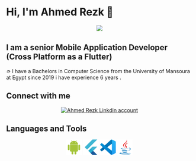 # Hi, I'm Ahmed Rezk 👋

<center>
<img  src="https://media0.giphy.com/media/qgQUggAC3Pfv687qPC/giphy.gif?cid=ecf05e470wiivnekxhe647ezupmu99zoyuqkf65pj6dx2oxz&rid=giphy.gif&ct=g">
</center>

## I am a senior Mobile Application Developer (Cross Platform as a Flutter)
➮ I have a Bachelors in Computer Science from the University of Mansoura at Egypt since 2019 i have experience 6 years . 




## Connect with me
<p align="center">



<a href="https://www.linkedin.com/in/ahmed-rezk-823153229/" target="_blank">
<img alt="Ahmed Rezk Linkdin account" src="https://cdn.jsdelivr.net/npm/simple-icons@3.13.0/icons/linkedin.svg" width="24px">
</a>



## Languages and Tools
<p align="center">
<img src="https://raw.githubusercontent.com/devicons/devicon/master/icons/android/android-plain.svg" alt="Android Logo" width="42px">
<img src="https://raw.githubusercontent.com/devicons/devicon/master/icons/flutter/flutter-original.svg" alt="flutter Logo" width="42px">

<img src="https://raw.githubusercontent.com/devicons/devicon/master/icons/vscode/vscode-original.svg" alt="html Logo" width="42px">
<img src="https://raw.githubusercontent.com/devicons/devicon/master/icons/java/java-original.svg" alt="java  Logo" width="42px">
  
</p>

















 

         


